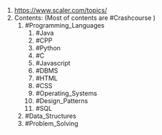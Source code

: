 1. https://www.scaler.com/topics/
2. Contents: (Most of contents are #Crashcourse )
	1. #Programming_Languages 
		1. #Java
		2. #CPP 
		3. #Python 
		4. #C 
		5. #Javascript 
		6. #DBMS 
		7. #HTML 
		8. #CSS 
		9. #Operating_Systems 
		10. #Design_Patterns 
		11. #SQL 
	2. #Data_Structures 
	3. #Problem_Solving 